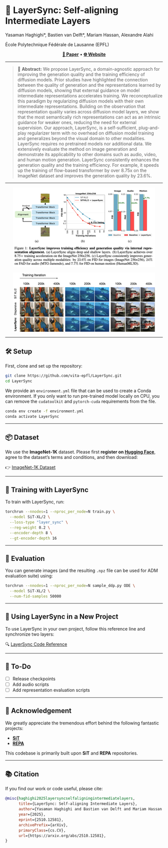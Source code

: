 # 💠 LayerSync: Self-aligning Intermediate Layers

Yasaman Haghighi\*, Bastien van Delft\*, Mariam Hassan, Alexandre Alahi
 
École Polytechnique Fédérale de Lausanne (EPFL)

<p align="center">
  <a href="https://arxiv.org/abs/2510.12581"><b>📄 Paper</b></a> •
  <a href="https://vita-epfl.github.io/LayerSync.io/"><b>🌐 Website</b></a>
</p>

---

> 🧠 **Abstract:**
> We propose LayerSync, a domain-agnostic approach for improving the generation quality and the training efficiency of diffusion models. Prior studies have highlighted the connection between the quality of generation and the representations learned by diffusion models, showing that external guidance on model intermediate representations accelerates training. We reconceptualize this paradigm by regularizing diffusion models with their own intermediate representations. Building on the observation that representation quality varies across diffusion model layers, we show that the most semantically rich representations can act as an intrinsic guidance for weaker ones, reducing the need for external supervision. Our approach, LayerSync, is a self-sufficient, plug-and-play regularizer term with no overhead on diffusion model training and generalizes beyond the visual domain to other modalities. LayerSync requires no pretrained models nor additional data. We extensively evaluate the method on image generation and demonstrate its applicability to other domains such as audio, video, and human motion generation. LayerSync consistently enhances the generation quality and the training efficiency. For example, it speeds up the training of flow-based transformer by over 8.75x on the ImageNet dataset and improves the generation quality by 23.6\%. 

---

<p align="center">
  <img src="visuals/pull-figure.png" alt="Pull Figure" width="90%">
</p>

<p align="center">
  <img src="visuals/progress-main.png" alt="Pull Figure" width="90%">
</p>

---

## 🛠️ Setup

First, clone and set up the repository:

```bash
git clone https://github.com/vita-epfl/LayerSync.git
cd LayerSync
```

We provide an `environment.yml` file that can be used to create a Conda environment.
If you only want to run pre-trained model locally on CPU, you can remove the `cudatoolkit` and `pytorch-cuda` requirements from the file.

```bash
conda env create -f environment.yml
conda activate LayerSync
```

---

## 📦 Dataset

We use the **ImageNet-1K** dataset.
Please first **register on [Hugging Face](https://huggingface.co/)**, agree to the dataset’s terms and conditions, and then download:

👉 [ImageNet-1K Dataset](https://huggingface.co/datasets/ILSVRC/imagenet-1k)

---

## 🚀 Training with LayerSync

To train with LayerSync, run:

```bash
torchrun --nnodes=1 --nproc_per_node=N train.py \
  --model SiT-XL/2 \
  --loss-type "layer_sync" \
  --reg-weight 0.2 \
  --encoder-depth 8 \
  --gt-encoder-depth 16
```

---

## 🧩 Evaluation

You can generate images (and the resulting `.npz` file can be used for ADM evaluation suite) using:

```bash
torchrun --nnodes=1 --nproc_per_node=N sample_ddp.py ODE \
  --model SiT-XL/2 \
  --num-fid-samples 50000
```

---

## 🔗 Using LayerSync in a New Project

To use LayerSync in your own project, follow this reference line and synchronize two layers:

🔍 [LayerSync Code Reference](https://github.com/vita-epfl/LayerSync/blob/2321e0273f7a03588e6e30b553f199333be1e7a9/transport/transport.py#L167)

---

## 🧭 To-Do
* [ ] Release checkpoints
* [ ] Add audio scripts
* [ ] Add representation evaluation scripts

---

## 🙏 Acknowledgement

We greatly appreciate the tremendous effort behind the following fantastic projects:

* [**SiT**](https://github.com/willisma/SiT)
* [**REPA**](https://github.com/sihyun-yu/REPA.git) 

This codebase is primarily built upon **SiT** and **REPA** repositories.

---

## 📚 Citation

If you find our work or code useful, please cite:

```bibtex
@misc{haghighi2025layersyncselfaligningintermediatelayers,
      title={LayerSync: Self-aligning Intermediate Layers}, 
      author={Yasaman Haghighi and Bastien van Delft and Mariam Hassan and Alexandre Alahi},
      year={2025},
      eprint={2510.12581},
      archivePrefix={arXiv},
      primaryClass={cs.CV},
      url={https://arxiv.org/abs/2510.12581}, 
}
```
